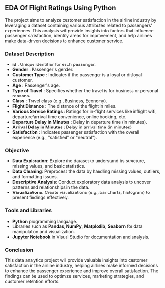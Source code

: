 ## EDA Of Flight Ratings Using Python 

The project aims to analyze customer satisfaction in the airline industry by leveraging a dataset containing various attributes related to passengers' experiences. This analysis will provide insights into factors that influence passenger satisfaction, identify areas for improvement, and help airlines make data-driven decisions to enhance customer service.

### Dataset Description
* **id** : Unique identifier for each passenger.
* **Gender** : Passenger's gender.
* **Customer Type** : Indicates if the passenger is a loyal or disloyal customer.
* **Age** : Passenger's age.
* **Type of Travel** : Specifies whether the travel is for business or personal reasons.
* **Class** : Travel class (e.g., Business, Economy).
* **Flight Distance** : The distance of the flight in miles.
* **Various Service Ratings** : Ratings for in-flight services like inflight wifi, departure/arrival time convenience, online booking, etc.
* **Departure Delay in Minutes** : Delay in departure time (in minutes).
* **Arrival Delay in Minutes** : Delay in arrival time (in minutes).
* **Satisfaction** : Indicates passenger satisfaction with the overall experience (e.g., "satisfied" or "neutral").

### Objective
* **Data Exploration**: Explore the dataset to understand its structure, missing values, and basic statistics.
* **Data Cleaning**: Preprocess the data by handling missing values, outliers, and formatting issues.
* **Descriptive Analysis**: Conduct exploratory data analysis to uncover patterns and relationships in the data.
* **Visualizations**: Create visualizations (e.g., bar charts, histogram) to present findings effectively.

### Tools and Libraries
* **Python** programming language.
* Libraries such as **Pandas**, **NumPy**, **Matplotlib**, **Seaborn** for data manipulation and visualization.
* **Jupyter Notebook** in Visual Studio for documentation and analysis.

### Conclusion

This data analytics project will provide valuable insights into customer satisfaction in the airline industry, helping airlines make informed decisions to enhance the passenger experience and improve overall satisfaction. The findings can be used to optimize services, marketing strategies, and customer retention efforts.
